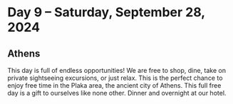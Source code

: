# Day 9 – Saturday, September 28, 2024 

## Athens

This day is full of endless opportunities! We are free to shop, dine, take on private sightseeing excursions, or just
relax. This is the perfect chance to enjoy free time in the Plaka area, the ancient city of Athens. This full free day
is a gift to ourselves like none other. Dinner and overnight at our hotel. 

